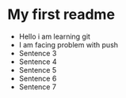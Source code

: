 # My first readme

- Hello i am learning git
- I am facing problem with push
- Sentence 3
- Sentence 4
- Sentence 5
- Sentence 6
- Sentence 7